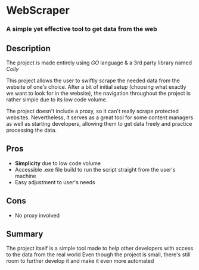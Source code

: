 # WebScraper
### A simple yet effective tool to get data from the web

## Description
The project is made entirely using *GO* language & a 3rd party library named *Colly*

This project allows the user to swiftly scrape the needed data from the website of one's choice.
After a bit of initial setup (choosing what exactly we want to look for in the website),
the navigation throughout the project is rather simple due to its low code volume.

The project doesn't include a proxy, so it can't really scrape protected websites.
Nevertheless, it serves as a great tool for some content managers as well as starting developers,
allowing them to get data freely and practice processing the data.

## Pros
+ **Simplicity** due to low code volume
+ Accessible .exe file build to run the script straight from the user's machine
+ Easy adjustment to user's needs

## Cons
+ No proxy involved

## Summary
The project itself is a simple tool made to help other developers with access to the data from the real world
Even though the project is small, there's still room to further develop it and make it even more automated
